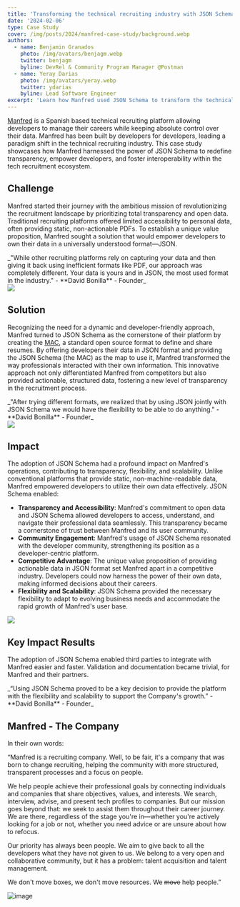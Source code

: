 ```yaml
---
title: 'Transforming the technical recruiting industry with JSON Schema'
date: '2024-02-06'
type: Case Study
cover: /img/posts/2024/manfred-case-study/background.webp
authors:
  - name: Benjamin Granados
    photo: /img/avatars/benjagm.webp
    twitter: benjagm
    byline: DevRel & Community Program Manager @Postman
  - name: Yeray Darias
    photo: /img/avatars/yeray.webp
    twitter: ydarias
    byline: Lead Software Engineer
excerpt: 'Learn how Manfred used JSON Schema to transform the technical recruiting industry.'
---
```


[Manfred](https://www.getmanfred.com/) is a Spanish based technical recruiting platform allowing developers to manage their careers while keeping absolute control over their data. Manfred has been built by developers for developers, leading a paradigm shift in the technical recruiting industry. This case study showcases how Manfred harnessed the power of JSON Schema to redefine transparency, empower developers, and foster interoperability within the tech recruitment ecosystem.

## Challenge

Manfred started their journey with the ambitious mission of revolutionizing the recruitment landscape by prioritizing total transparency and open data. Traditional recruiting platforms offered limited accessibility to personal data, often providing static, non-actionable PDFs. To establish a unique value proposition, Manfred sought a solution that would empower developers to own their data in a universally understood format—JSON.

<div className="text-2xl my-5 mx-8 border-gray-300 bg-gray-300 p-4 p-t-6 text-center">
  _"While other recruiting platforms rely on capturing your data and then giving it back using inefficient formats like PDF, our approach was completely different. Your data is yours and in JSON, the most used format in the industry." - **David Bonilla** - Founder_
</div>

<div className='flex flex-wrap justify-center items-center gap-4 w-full'>
    <img className='w-full md:w-full lg:w-3/5 xl:w-3/5 2xl:w-3/5 px-20' src='/img/posts/2024/manfred-case-study/period.webp'/>
</div>

## Solution

Recognizing the need for a dynamic and developer-friendly approach, Manfred turned to JSON Schema as the cornerstone of their platform by creating the [MAC](https://github.com/getmanfred/mac), a standard open source format to define and share resumes. By offering developers their data in JSON format and providing the JSON Schema (the MAC) as the map to use it, Manfred transformed the way professionals interacted with their own information. This innovative approach not only differentiated Manfred from competitors but also provided actionable, structured data, fostering a new level of transparency in the recruitment process.

<div className="text-2xl my-5 mx-8 border-gray-300 bg-gray-300 p-4 p-t-6">
  _"After trying different formats, we realized that by using JSON jointly with JSON Schema we would have the flexibility to be able to do anything." - **David Bonilla** - Founder_
</div>

<div className='flex flex-wrap justify-center items-center gap-4 w-full'>
    <img className='w-full md:w-full lg:w-3/5 xl:w-3/5 2xl:w-3/5 px-20 pt-10' src='/img/posts/2024/manfred-case-study/MAC_Structure.webp'/>
</div>

## Impact

The adoption of JSON Schema had a profound impact on Manfred's operations, contributing to transparency, flexibility, and scalability. Unlike conventional platforms that provide static, non-machine-readable data, Manfred empowered developers to utilize their own data effectively. JSON Schema enabled:

- **Transparency and Accessibility**: Manfred's commitment to open data and JSON Schema allowed developers to access, understand, and navigate their professional data seamlessly. This transparency became a cornerstone of trust between Manfred and its user community.
- **Community Engagement**: Manfred's usage of JSON Schema resonated with the developer community, strengthening its position as a developer-centric platform.
- **Competitive Advantage**: The unique value proposition of providing actionable data in JSON format set Manfred apart in a competitive industry. Developers could now harness the power of their own data, making informed decisions about their careers.
- **Flexibility and Scalability**: JSON Schema provided the necessary flexibility to adapt to evolving business needs and accommodate the rapid growth of Manfred's user base.

<div className='flex flex-wrap justify-center items-center gap-4 w-full'>
    <img className='w-full md:w-full lg:w-3/5 xl:w-3/5 2xl:w-3/5 px-20' src='/img/posts/2024/manfred-case-study/MAC_Export.webp'/>
</div>

## Key Impact Results

The adoption of JSON Schema enabled third parties to integrate with Manfred easier and faster. Validation and documentation became trivial, for Manfred and their partners.

<div className="text-2xl my-5 mx-8 border-gray-300 bg-gray-300 p-4 p-t-6 text-center mb-20">
  _“Using JSON Schema proved to be a key decision to provide the platform with the flexibility and scalability to support the Company's growth.” - **David Bonilla** - Founder_
</div>

## Manfred - The Company

In their own words:

<p>“Manfred is a recruiting company. Well, to be fair, it's a company that was born to change recruiting, helping the community with more structured, transparent processes and a focus on people.</p>

<p>We help people achieve their professional goals by connecting individuals and companies that share objectives, values, and interests. We search, interview, advise, and present tech profiles to companies. But our mission goes beyond that: we seek to assist them throughout their career journey. We are there, regardless of the stage you're in—whether you're actively looking for a job or not, whether you need advice or are unsure about how to refocus.</p>

<p>Our priority has always been people. We aim to give back to all the developers what they have not given to us. We belong to a very open and collaborative community, but it has a problem: talent acquisition and talent management.</p>

<p>We don't move boxes, we don't move resources. We <del>move</del> help people.”</p>

<div className='flex flex-wrap justify-center items-center gap-4 w-full'>
    <img className='w-full md:w-full lg:w-3/5 xl:w-3/5 2xl:w-3/5 px-20 pt-10 pb-20' src='/img/posts/2024/manfred-case-study/manfred_team.webp' alt='image'/>
</div>

